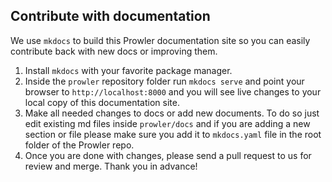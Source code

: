 ## Contribute with documentation

We use `mkdocs` to build this Prowler documentation site so you can easily contribute back with new docs or improving them.

1. Install `mkdocs` with your favorite package manager.
2. Inside the `prowler` repository folder run `mkdocs serve` and point your browser to `http://localhost:8000` and you will see live changes to your local copy of this documentation site.
3. Make all needed changes to docs or add new documents. To do so just edit existing md files inside `prowler/docs` and if you are adding a new section or file please make sure you add it to `mkdocs.yaml` file in the root folder of the Prowler repo.
4. Once you are done with changes, please send a pull request to us for review and merge. Thank you in advance!
